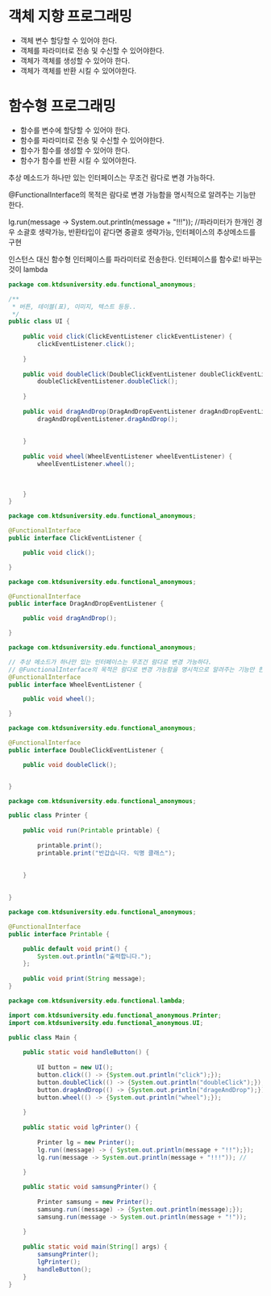 # 객체 지향 프로그래밍

* 객체 변수 할당할 수 있어야 한다. 
* 객체를 파라미터로 전송 및 수신할 수 있어야한다.
* 객체가 객체를 생성할 수 있어야 한다.
* 객체가 객체를 반환 시킬 수 있어야한다.

# 함수형 프로그래밍 

* 함수를 변수에 할당할 수 있어야 한다.
* 함수를 파라미터로 전송 및 수신할 수 있어야한다.
* 함수가 함수를 생성할 수 있어야 한다.
* 함수가 함수를 반환 시킬 수 있어야한다.

추상 메소드가 하나만 있는 인터페이스는 무조건 람다로 변경 가능하다.

@FunctionalInterface의 목적은 람다로 변경 가능함을 명시적으로 알려주는 기능만 한다.

lg.run(message -> System.out.println(message + "!!!")); //파라미터가 한개인 경우 소괄호 생략가능, 반환타입이 같다면 중괄호 생략가능, 인터페이스의 추상메소드를 구현

인스턴스 대신 함수형 인터페이스를 파라미터로 전송한다.
인터페이스를 함수로! 바꾸는 것이 lambda

```java
package com.ktdsuniversity.edu.functional_anonymous;

/**
 * 버튼, 테이블(표), 이미지, 텍스트 등등..
 */
public class UI {
	
	public void click(ClickEventListener clickEventListener) {
		clickEventListener.click();
		
	}
	
	public void doubleClick(DoubleClickEventListener doubleClickEventListener) {
		doubleClickEventListener.doubleClick();
		
	}
	
	public void dragAndDrop(DragAndDropEventListener dragAndDropEventListener) {
		dragAndDropEventListener.dragAndDrop();
		
		
	}
	
	public void wheel(WheelEventListener wheelEventListener) {
		wheelEventListener.wheel();
		
		
		
	}
}
```
```java
package com.ktdsuniversity.edu.functional_anonymous;

@FunctionalInterface
public interface ClickEventListener {

	public void click();

}
```

```java
package com.ktdsuniversity.edu.functional_anonymous;

@FunctionalInterface
public interface DragAndDropEventListener {

	public void dragAndDrop();

}

```

```java
package com.ktdsuniversity.edu.functional_anonymous;

// 추상 메소드가 하나만 있는 인터페이스는 무조건 람다로 변경 가능하다.
// @FunctionalInterface의 목적은 람다로 변경 가능함을 명시적으로 알려주는 기능만 한다.
@FunctionalInterface
public interface WheelEventListener {

	public void wheel();

}
```

```java
package com.ktdsuniversity.edu.functional_anonymous;

@FunctionalInterface
public interface DoubleClickEventListener {

	public void doubleClick();


}
```

```java
package com.ktdsuniversity.edu.functional_anonymous;

public class Printer {
	
	public void run(Printable printable) {
		
		printable.print();
		printable.print("반갑습니다. 익명 클래스");
		
		
	}
	

}
```

```java
package com.ktdsuniversity.edu.functional_anonymous;

@FunctionalInterface
public interface Printable {

	public default void print() {
		System.out.println("출력합니다.");
	};
	
	public void print(String message);
}
```

```java
package com.ktdsuniversity.edu.functional.lambda;

import com.ktdsuniversity.edu.functional_anonymous.Printer;
import com.ktdsuniversity.edu.functional_anonymous.UI;

public class Main {
	
	public static void handleButton() {
		
		UI button = new UI();
		button.click(() -> {System.out.println("click");});
		button.doubleClick(() -> {System.out.println("doubleClick");});
		button.dragAndDrop(() -> {System.out.println("drageAndDrop");});
		button.wheel(() -> {System.out.println("wheel");});
		
	}
	
	public static void lgPrinter() {
		
		Printer lg = new Printer();
		lg.run((message) -> { System.out.println(message + "!!");});
		lg.run(message -> System.out.println(message + "!!!")); //
		
	}

	public static void samsungPrinter() {
		
		Printer samsung = new Printer();
		samsung.run((message) -> {System.out.println(message);});
		samsung.run(message -> System.out.println(message + "!"));
		
	}
	
	public static void main(String[] args) {
		samsungPrinter();
		lgPrinter();
		handleButton();
	}
}
```
